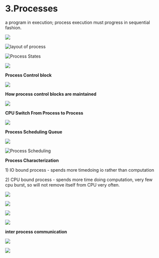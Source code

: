# 3.Processes

a program in execution; process execution must progress in sequential fashion.

![](../.gitbook/assets/image%20%2872%29.png)

![layout of process](../.gitbook/assets/image%20%28152%29.png)



![Process States](../.gitbook/assets/image%20%28101%29.png)

![](../.gitbook/assets/image%20%28176%29.png)



**Process Control block** 

![](../.gitbook/assets/image%20%2892%29.png)



**How process control blocks are maintained** 

![](../.gitbook/assets/image%20%285%29.png)

**CPU Switch From Process to Process**

![](../.gitbook/assets/image%20%28115%29.png)

**Process Scheduling Queue**

![](../.gitbook/assets/image%20%2861%29.png)

![Process Scheduling](../.gitbook/assets/image%20%28104%29.png)

**Process Characterization** 

1\) IO bound process - spends more timedoing io rather than computation 

2\) CPU bound process - spends more time doing computation, very few cpu burst, so will not remove itself from CPU very often.



![](../.gitbook/assets/image%20%2876%29.png)

![](../.gitbook/assets/image%20%28112%29.png)



![](../.gitbook/assets/image%20%2859%29.png)

![](../.gitbook/assets/image%20%28158%29.png)

**inter process communication** 

![](../.gitbook/assets/image%20%28125%29.png)

![](../.gitbook/assets/image%20%2887%29.png)









